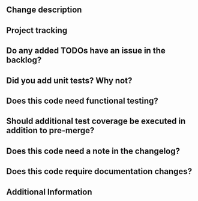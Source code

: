 ## Change description
<!-- This should be the resulting commit message when the PR is merged. --> 


## Project tracking
<!-- What is the Jira Issue URL for this PR? -->


## Do any added TODOs have an issue in the backlog?
<!-- Enumerate them on the lines below. -->


## Did you add unit tests? Why not?


## Does this code need functional testing?
<!-- If yes, @ the person who should write the test on the following line. Otherwise, provide an explanation why it doesn't. -->


## Should additional test coverage be executed in addition to pre-merge?
<!-- If yes, enumerate the configurations/coverage below and update when passing. -->


## Does this code need a note in the changelog?
<!-- If yes, please indicate it. Otherwise, provide an explanation why it doesn't. -->


## Does this code require documentation changes?
<!-- If yes, please indicate it. Otherwise, provide an explanation why it doesn't. -->


## Additional Information

